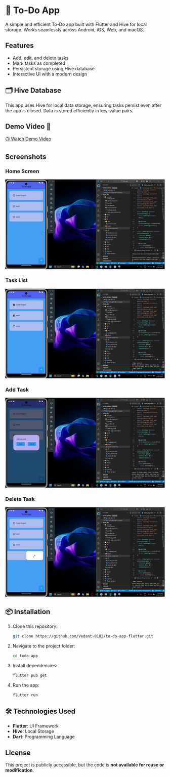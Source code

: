 # 📌 To-Do App

A simple and efficient To-Do app built with Flutter and Hive for local storage. Works seamlessly across Android, iOS, Web, and macOS.

## Features
- Add, edit, and delete tasks
- Mark tasks as completed
- Persistent storage using Hive database
- Interactive UI with a modern design

## 🗂️ Hive Database
This app uses Hive for local data storage, ensuring tasks persist even after the app is closed. Data is stored efficiently in key-value pairs.

## Demo Video 🎥

[📺 Watch Demo Video](https://github.com/Vedant-0102/to-do-app-flutter/blob/main/todo_app/assets/To-Do-App.mp4)

## Screenshots

### Home Screen
![Home Screen](https://github.com/Vedant-0102/to-do-app-flutter/blob/main/todo_app/assets/home-page.png)

### Task List
![Task List](https://github.com/Vedant-0102/to-do-app-flutter/blob/main/todo_app/assets/tick-task.png)

### Add Task
![Add Task](https://github.com/Vedant-0102/to-do-app-flutter/blob/main/todo_app/assets/add-new.png)

### Delete Task
![Delete Task](https://github.com/Vedant-0102/to-do-app-flutter/blob/main/todo_app/assets/delete.png)

## 📦 Installation
1. Clone this repository:
   ```sh
   git clone https://github.com/Vedant-0102/to-do-app-flutter.git
   ```
2. Navigate to the project folder:
   ```sh
   cd todo-app
   ```
3. Install dependencies:
   ```sh
   flutter pub get
   ```
4. Run the app:
   ```sh
   flutter run
   ```

## 🛠️ Technologies Used
- **Flutter**: UI Framework
- **Hive**: Local Storage
- **Dart**: Programming Language

## License
This project is publicly accessible, but the code is **not available for reuse or modification**.
